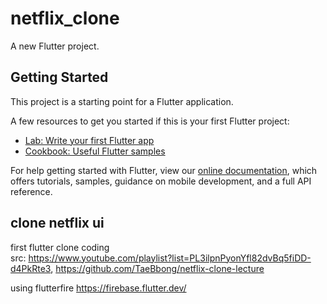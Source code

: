 # netflix_clone

A new Flutter project.

## Getting Started

This project is a starting point for a Flutter application.

A few resources to get you started if this is your first Flutter project:

- [Lab: Write your first Flutter app](https://flutter.dev/docs/get-started/codelab)
- [Cookbook: Useful Flutter samples](https://flutter.dev/docs/cookbook)

For help getting started with Flutter, view our
[online documentation](https://flutter.dev/docs), which offers tutorials,
samples, guidance on mobile development, and a full API reference.


## clone netflix ui

first flutter clone coding  
src: https://www.youtube.com/playlist?list=PL3ilpnPyonYfl82dvBq5fiDD-d4PkRte3, https://github.com/TaeBbong/netflix-clone-lecture

using flutterfire https://firebase.flutter.dev/

